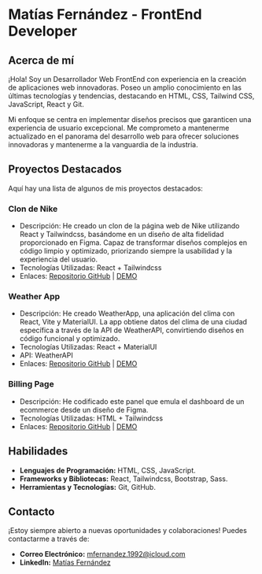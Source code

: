 # Matías Fernández - FrontEnd Developer

## Acerca de mí
¡Hola! Soy un Desarrollador Web FrontEnd con experiencia en la creación de aplicaciones web innovadoras. Poseo un amplio conocimiento en las últimas tecnologías y tendencias, destacando en HTML, CSS, Tailwind CSS, JavaScript, React y Git.

Mi enfoque se centra en implementar diseños precisos que garanticen una experiencia de usuario excepcional. Me comprometo a mantenerme actualizado en el panorama del desarrollo web para ofrecer soluciones innovadoras y mantenerme a la vanguardia de la industria.

## Proyectos Destacados
Aquí hay una lista de algunos de mis proyectos destacados:

### Clon de Nike
- Descripción: He creado un clon de la página web de Nike utilizando React y Tailwindcss, basándome en un diseño de alta fidelidad proporcionado en Figma. Capaz de transformar diseños complejos en código limpio y optimizado, priorizando siempre la usabilidad y la experiencia del usuario.
- Tecnologías Utilizadas: React + Tailwindcss
- Enlaces: [Repositorio GitHub](https://github.com/MFernandez0992/nike-clone) | [DEMO](https://nike-clone-woad.vercel.app/)

### Weather App
- Descripción: He creado WeatherApp, una aplicación del clima con React, Vite y MaterialUI. La app obtiene datos del clima de una ciudad específica a través de la API de WeatherAPI, convirtiendo diseños en código funcional y optimizado.
- Tecnologías Utilizadas: React + MaterialUI
- API: WeatherAPI
- Enlaces: [Repositorio GitHub](https://github.com/MFernandez0992/weather-app) | [DEMO](https://weather-app-blush-seven.vercel.app/)

### Billing Page
- Descripción: He codificado este panel que emula el dashboard de un ecommerce desde un diseño de Figma.
- Tecnologías Utilizadas: HTML + Tailwindcss
- Enlaces: [Repositorio GitHub](https://github.com/MFernandez0992/billing-page) | [DEMO](https://billing-page-three.vercel.app/)

## Habilidades
- **Lenguajes de Programación:** HTML, CSS, JavaScript.
- **Frameworks y Bibliotecas:** React, Tailwindcss, Bootstrap, Sass.
- **Herramientas y Tecnologías:** Git, GitHub.

## Contacto
¡Estoy siempre abierto a nuevas oportunidades y colaboraciones! Puedes contactarme a través de:
- **Correo Electrónico:** [mfernandez.1992@icloud.com](mailto:mfernandez.1992@icloud.com)
- **LinkedIn:** [Matías Fernández](https://www.linkedin.com/in/matias-fernandez1992/)
